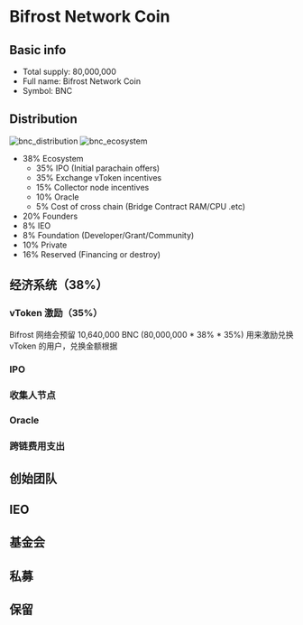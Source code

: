 # Bifrost Network Coin
## Basic info
- Total supply: 80,000,000
- Full name: Bifrost Network Coin
- Symbol: BNC

## Distribution
<img :src="$withBase('/zh/bnc_distribution.png')" alt="bnc_distribution" />
<img :src="$withBase('/zh/bnc_ecosystem.png')" alt="bnc_ecosystem" />

- 38% Ecosystem
    - 35% IPO (Initial parachain offers)
    - 35% Exchange vToken incentives
    - 15% Collector node incentives
    - 10% Oracle
    - 5% Cost of cross chain (Bridge Contract RAM/CPU .etc)
- 20% Founders
- 8% IEO
- 8% Foundation (Developer/Grant/Community)
- 10% Private
- 16% Reserved (Financing or destroy)

## 经济系统（38%）
### vToken 激励（35%）
Bifrost 网络会预留 10,640,000 BNC (80,000,000 * 38% * 35%) 用来激励兑换 vToken 的用户，兑换金额根据

### IPO
### 收集人节点
### Oracle
### 跨链费用支出
## 创始团队
## IEO
## 基金会
## 私募
## 保留